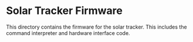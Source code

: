 # Solar Tracker Firmware

This directory contains the firmware for the solar tracker. This includes the command interpreter and hardware interface
code. 